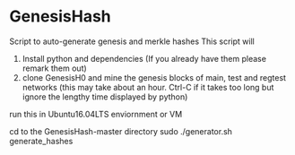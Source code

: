 # GenesisHash

Script to auto-generate genesis and merkle hashes
This script will 
1. Install python and dependencies (If you already have them please remark them out)
2. clone GenesisH0 and mine the genesis blocks of main, test and regtest networks (this may take about an hour.  Ctrl-C if it takes too long but ignore the lengthy time displayed by python)

run this in Ubuntu16.04LTS enviornment or VM

cd to the GenesisHash-master directory 
sudo ./generator.sh generate_hashes
